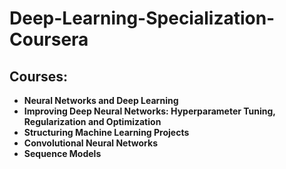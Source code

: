 # Deep-Learning-Specialization-Coursera

## Courses:

- **Neural Networks and Deep Learning**
- **Improving Deep Neural Networks: Hyperparameter Tuning, Regularization and Optimization**
- **Structuring Machine Learning Projects**
- **Convolutional Neural Networks**
- **Sequence Models**
